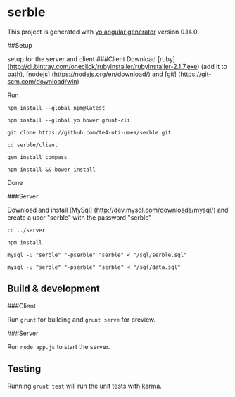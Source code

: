 # serble

This project is generated with [yo angular generator](https://github.com/yeoman/generator-angular)
version 0.14.0.

##Setup

setup for the server and client
###Client
Download [ruby] (http://dl.bintray.com/oneclick/rubyinstaller/rubyinstaller-2.1.7.exe) (add it to path),
[nodejs] (https://nodejs.org/en/download/) and [git]  (https://git-scm.com/download/win)

Run 

`npm install --global npm@latest`

 `npm install --global yo bower grunt-cli`
 
 `git clone https://github.com/te4-nti-umea/serble.git`
 
 `cd serble/client`
 
`gem install compass`

 `npm install && bower install` 
 
Done

###Server

 Download and install [MySql] (http://dev.mysql.com/downloads/mysql/) and create a user "serble" with the password "serble"
 
 `cd ../server`
 
 `npm install`
 
 `mysql -u "serble" "-pserble" "serble" < "/sql/serble.sql"`

`mysql -u "serble" "-pserble" "serble" < "/sql/data.sql"`

## Build & development
###Client

Run `grunt` for building and `grunt serve` for preview. 

###Server

Run `node app.js` to start the server.
## Testing

Running `grunt test` will run the unit tests with karma.
